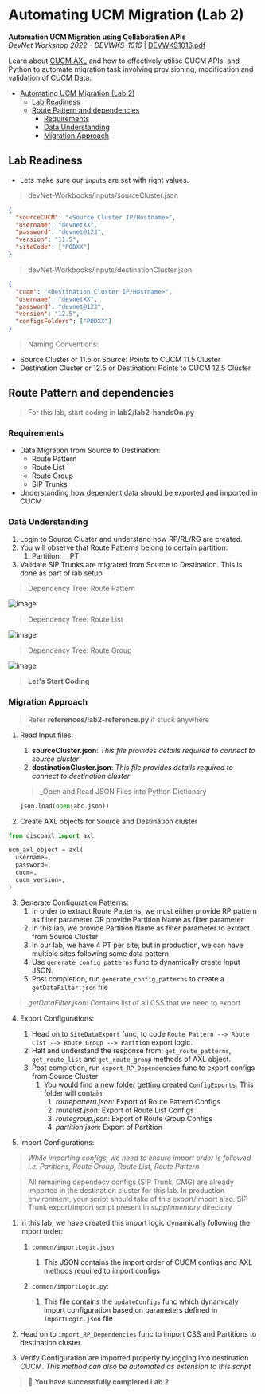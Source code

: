 # Automating UCM Migration (Lab 2)
**Automation UCM Migration using Collaboration APIs**  
*DevNet Workshop 2022 - DEVWKS-1016* | [DEVWKS1016.pdf](https://github.com/CXC-PS-Collab/UCM-Data-Migration/files/8893025/DEVWKS1016.pdf) 

Learn about [CUCM AXL](https://developer.cisco.com/docs/axl-developer-guide/) and how to effectively utilise CUCM APIs' and Python to automate migration task involving provisioning, modification and validation of CUCM Data.



- [Automating UCM Migration (Lab 2)](#automating-ucm-migration-lab-2)
  - [Lab Readiness](#lab-readiness)
  - [Route Pattern and dependencies](#route-pattern-and-dependencies)
    - [Requirements](#requirements)
    - [Data Understanding](#data-understanding)
    - [Migration Approach](#migration-approach)


## Lab Readiness

- Lets make sure our `inputs` are set with right values.
 > devNet-Workbooks/inputs/sourceCluster.json
  ```json
  {
    "sourceCUCM": "<Source Cluster IP/Hostname>",
    "username": "devnetXX",
    "password": "devnet@123",
    "version": "11.5",
    "siteCode": ["PODXX"]
  }
  ```
  > devNet-Workbooks/inputs/destinationCluster.json
  ```json
  {
    "cucm": "<Destination Cluster IP/Hostname>",
    "username": "devnetXX",
    "password": "devnet@123",
    "version": "12.5",
    "configsFolders": ["PODXX"]
  }
  ```
  > Naming Conventions:
  - Source Cluster or 11.5 or Source: Points to CUCM 11.5 Cluster
  - Destination Cluster or 12.5 or Destination: Points to CUCM 12.5 Cluster

## Route Pattern and dependencies

> For this lab, start coding in **lab2/lab2-handsOn.py**

### Requirements

- Data Migration from Source to Destination:
  - Route Pattern
  - Route List
  - Route Group
  - SIP Trunks
- Understanding how dependent data should be exported and imported in CUCM

### Data Understanding
1. Login to Source Cluster and understand how RP/RL/RG are created.
2. You will observe that Route Patterns belong to certain partition:
   1. Partition: <siteCode>_<type>_PT
3. Validate SIP Trunks are migrated from Source to Destination. This is done as part of lab setup

> Dependency Tree: Route Pattern

![image](https://user-images.githubusercontent.com/40081345/169755205-6f4966a4-af10-4580-9da8-fbb933998799.png)

> Dependency Tree: Route List

![image](https://user-images.githubusercontent.com/40081345/169755500-ae244b84-6087-43bb-b061-bd39efb22743.png)

> Dependency Tree: Route Group

![image](https://user-images.githubusercontent.com/40081345/169755343-7613817c-f6fe-4bb1-ac73-b05145767d8a.png)


> **Let's Start Coding**

### Migration Approach
> Refer **references/lab2-reference.py** if stuck anywhere


1. Read Input files:
   1. **sourceCluster.json**: _This file provides details required to connect to source cluster_ 
   2. **destinationCluster.json**: _This file provides details required to connect to destination cluster_

    > _Open and Read JSON Files into Python Dictionary
    ```python
    json.load(open(abc.json))
    ```

2. Create AXL objects for Source and Destination cluster
   
  ```python
  from ciscoaxl import axl

  ucm_axl_object = axl(
    username=,
    password=,
    cucm=,
    cucm_version=,
  )
  ```
3. Generate Configuration Patterns:
   1. In order to extract Route Patterns, we must either provide RP pattern as filter parameter OR provide Partition Name as filter parameter
   2. In this lab, we provide Partition Name as filter parameter to extract from Source Cluster
   3. In our lab, we have 4 PT per site, but in production, we can have multiple sites following same data pattern
   4. Use `generate_config_patterns` func to dynamically create Input JSON. 
   5. Post completion, run `generate_config_patterns` to create a `getDataFilter.json` file

> _getDataFilter.json_: Contains list of all CSS that we need to export

4. Export Configurations:
   1. Head on to `SiteDataExport` func, to code `Route Pattern --> Route List --> Route Group --> Parition` export logic. 
   2. Halt and understand the response from: `get_route_patterns`, `get_route_list` and `get_route_group` methods of AXL object.
   3. Post completion, run `export_RP_Dependencies` func to export configs from Source Cluster
      1. You would find a new folder getting created `ConfigExports`. This folder will contain:
         1. *routepattern.json*: Export of Route Pattern Configs
         2. *routelist.json*: Export of Route List Configs
         3. *routegroup.json*: Export of Route Group Configs
         4. *partition.json*: Export of Partition

5. Import Configurations:
  > _While importing configs, we need to ensure import order is followed i.e. Paritions, Route Group, Route List, Route Pattern_

  > All remaining dependecy configs (SIP Trunk, CMG) are already imported in the destination cluster for this lab. In production environment, your script should take of this export/import also. SIP Trunk export/import script present in _supplementary_ directory

   1. In this lab, we have created this import logic dynamically following the import order:
      1. `common/importLogic.json`
         1. This JSON contains the import order of CUCM configs and AXL methods required to import configs
   
      2. `common/importLogic.py`: 
         1. This file contains the `updateConfigs` func which dynamicaly import configuration based on parameters defined in `importLogic.json` file
   
   2. Head on to `import_RP_Dependencies` func to import CSS and Partitions to destination cluster

6. Verify Configuration are imported properly by logging into destination CUCM. _This method can also be automated as extension to this script_


> 🥁 **You have successfully completed Lab 2**

